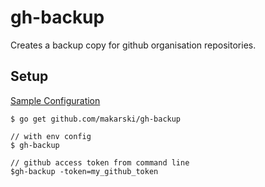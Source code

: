 gh-backup
=========

Creates a backup copy for github organisation repositories.

Setup
-----

[Sample Configuration](.env.dist)

```
$ go get github.com/makarski/gh-backup

// with env config
$ gh-backup

// github access token from command line
$gh-backup -token=my_github_token
```
